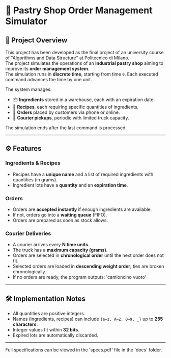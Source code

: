 # 🍰 Pastry Shop Order Management Simulator

## 📖 Project Overview
This project has been developed as the final project of an university course of "Algorithms and Data Structure" at Politecnico di Milano.\
The project simulates the operations of an **industrial pastry shop** aiming to improve its **order management system**.  
The simulation runs in **discrete time**, starting from time `0`. Each executed command advances the time by one unit.

The system manages:
- 📦 **Ingredients** stored in a warehouse, each with an expiration date.  
- 📘 **Recipes**, each requiring specific quantities of ingredients.  
- 🧾 **Orders** placed by customers via phone or online.  
- 🚚 **Courier pickups**, periodic with limited truck capacity.  

The simulation ends after the last command is processed.

---

## ⚙️ Features

### Ingredients & Recipes
- Recipes have a **unique name** and a list of required ingredients with quantities (in grams).  
- Ingredient lots have a **quantity** and an **expiration time**.  

### Orders
- Orders are **accepted instantly** if enough ingredients are available.  
- If not, orders go into a **waiting queue** (FIFO).  
- Orders are prepared as soon as stock allows.  

### Courier Deliveries
- A courier arrives every **N time units**.  
- The truck has a **maximum capacity (grams)**.  
- Orders are selected in **chronological order** until the next order does not fit.  
- Selected orders are loaded in **descending weight order**; ties are broken chronologically.  
- If no orders are ready, the program outputs: 'camioncino vuoto'

---

## 🛠️ Implementation Notes
- All quantities are positive integers.  
- Names (ingredients, recipes) can include `{a–z, A–Z, 0–9, _}` up to **255 characters**.  
- Integer values fit within **32 bits**.  
- Expired lots are automatically discarded.  

---

Full specifications can be viewed in the 'specs.pdf' file in the 'docs' folder.


